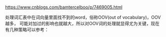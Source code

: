 https://www.cnblogs.com/bamtercelboo/p/7469005.html

处理词汇表中在词向量里面找不到的word，俗称OOV(out of vocabulary)，OOV越多，
可能对加过的影响也就越大，所以对OOV词的处理就显得尤为关键，现在有几种策略可以参考：
